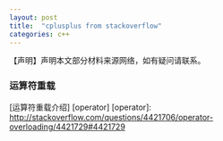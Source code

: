 ```yaml
---
layout: post
title:  "cplusplus from stackoverflow"
categories: c++
---
```

【声明】声明本文部分材料来源网络，如有疑问请联系。
### 运算符重载

[运算符重载介绍] [operator]
[operator]: http://stackoverflow.com/questions/4421706/operator-overloading/4421729#4421729

